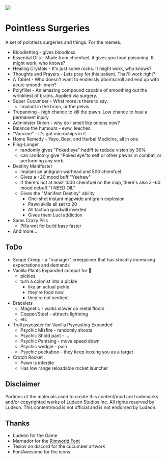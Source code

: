 <p>
  <a href="https://steamcommunity.com/sharedfiles/filedetails/?id=3274747913" alt="Steam Workshop Link">
  <img src="https://img.shields.io/static/v1?label=Steam&message=Workshop&color=blue&logo=steam&link=https://steamcommunity.com/sharedfiles/filedetails/?id=3274747913"/>
  </a>
</p>

# Pointless Surgeries

A set of pointless surgeries and things. For the memes.

- Bloodletting - gives bloodloss
- Essential Oils - Made from chemfuel, it gives you food poisoning. It might work, who knows?
- Healing Crystals - It's just some rocks. It might work, who knows?
- Thoughts and Prayers - Lets pray for this patient. That'll work right?
- A Tablet - Who doesn't want to endlessly doomscroll and end up with acute smooth-brain?
- Polyfillet - An amazing compound capable of smoothing out the wrinkliest of brains. Applied via surgery.
- Super Cucumber - What more is there to say.
  - Implant in the brain, or the pelvis
- Trepanning - high chance to kill the pawn. Low chance to heal a permanent injury
- Administer Onion - why do I smell like onions now?
- Balance the humours - eww, leeches.
- "Vaccine" - it's got microchips in it
- Home Remedy - Yayo, Beer, and Herbal Medicine, all in one
- Fing-Longer
  - randomly gives "Poked eye" hediff to reduce vision by 30%
  - can randomly give "Poked eye"to self or other pawns in combat, or performing any verb
- Destiny Manifester
  - Implant an antigrain warhead and 500 chemfuel.
  - Gives a +20 mood buff "Yeehaw"
  - If there's not at least 1000 chemfuel on the map, there's also a -60 mood debuff "I NEED OIL"
  - Gives the "Manifest Destiny" ability
    - One-shot instant mapwide antigrain explosion
    - Pawn skills all set to 20
    - All faction goodwill inverted
    - Gives them Luci addiction
- Sams Crazy Pills
  - Pills wot for build base faster
- And more...

## ToDo
- Scope Creep - a "manager" creepjoiner that has steadily increasing expectations and demands
- Vanilla Plants Expanded compat for 🥒
  - pickles
  - turn a colonist into a pickle
    - like an actual pickle
    - they're food now
    - they're not sentient
- Bracelets
  - Magnetic - walks slower on metal floors
  - Copper/Steel - attracts lightning
  - etc
- Troll psycaster for Vanilla Psycasting Expanded
  - Psychic Misfire - randomly shoots
  - Psychic Shidd pant - ...
  - Psychic Pantsing - move speed down
  - Psychic wedgie - pain
  - Psychic peekaboo - they keep loosing you as a target
- Crotch Rocket
  - Pawn is infertile
  - Has low range reloadable rocket launcher


## Disclaimer
Portions of the materials used to create this content/mod are trademarks and/or copyrighted works of Ludeon Studios Inc. All rights reserved by Ludeon. This content/mod is not official and is not endorsed by Ludeon.

## Thanks
* Ludeon for the Game
* Marnador for the [Rimworld Font](https://github.com/spdskatr/RWModdingResources/raw/master/RimWordFont.ttf)
* Teslov on discord for the cucumber artwork
* FontAwesome for the icons